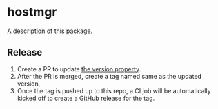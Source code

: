 # hostmgr

A description of this package.

## Release

1. Create a PR to update [the version property](Sources/libhostmgr/libhostmgr.swift).
1. After the PR is merged, create a tag named same as the updated version,
1. Once the tag is pushed up to this repo, a CI job will be automatically kicked off to create a GitHub release for the tag.
